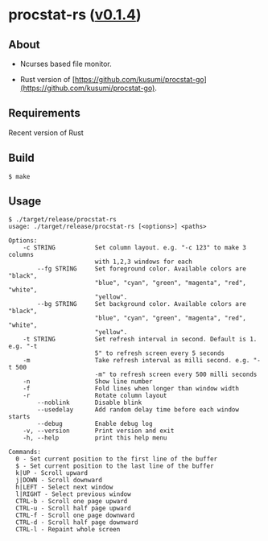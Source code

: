 procstat-rs ([v0.1.4](https://github.com/kusumi/procstat-rs/releases/tag/v0.1.4))
========

## About

+ Ncurses based file monitor.

+ Rust version of [https://github.com/kusumi/procstat-go](https://github.com/kusumi/procstat-go).

## Requirements

Recent version of Rust

## Build

    $ make

## Usage

    $ ./target/release/procstat-rs
    usage: ./target/release/procstat-rs [<options>] <paths>
    
    Options:
        -c STRING           Set column layout. e.g. "-c 123" to make 3 columns
                            with 1,2,3 windows for each
            --fg STRING     Set foreground color. Available colors are "black",
                            "blue", "cyan", "green", "magenta", "red", "white",
                            "yellow".
            --bg STRING     Set background color. Available colors are "black",
                            "blue", "cyan", "green", "magenta", "red", "white",
                            "yellow".
        -t STRING           Set refresh interval in second. Default is 1. e.g. "-t
                            5" to refresh screen every 5 seconds
        -m                  Take refresh interval as milli second. e.g. "-t 500
                            -m" to refresh screen every 500 milli seconds
        -n                  Show line number
        -f                  Fold lines when longer than window width
        -r                  Rotate column layout
            --noblink       Disable blink
            --usedelay      Add random delay time before each window starts
            --debug         Enable debug log
        -v, --version       Print version and exit
        -h, --help          print this help menu
    
    Commands:
      0 - Set current position to the first line of the buffer
      $ - Set current position to the last line of the buffer
      k|UP - Scroll upward
      j|DOWN - Scroll downward
      h|LEFT - Select next window
      l|RIGHT - Select previous window
      CTRL-b - Scroll one page upward
      CTRL-u - Scroll half page upward
      CTRL-f - Scroll one page downward
      CTRL-d - Scroll half page downward
      CTRL-l - Repaint whole screen
